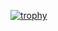 [![trophy](https://github-profile-trophy.vercel.app/?username=MMeesy&rank=S)](https://github.com/MMeesy/github-profile-trophy)
